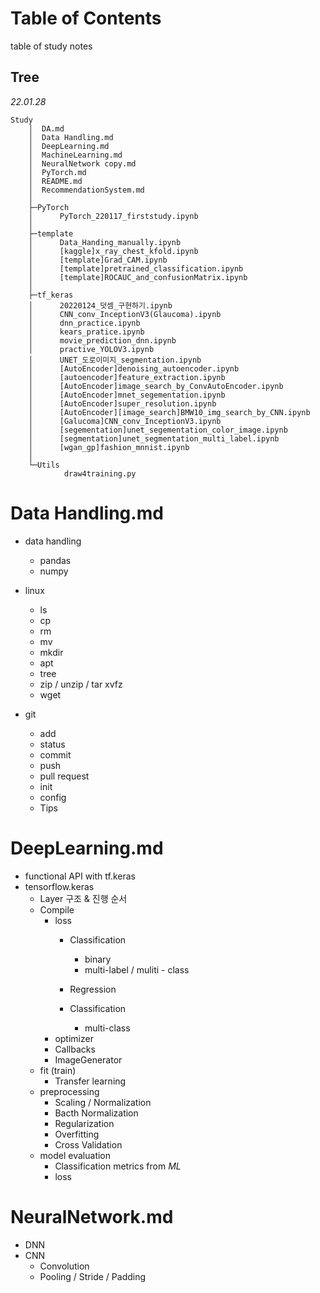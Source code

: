 # Table of Contents
table of study notes


## Tree

_22.01.28_
```
Study
    │  DA.md
    │  Data Handling.md
    │  DeepLearning.md
    │  MachineLearning.md
    │  NeuralNetwork copy.md
    │  PyTorch.md
    │  README.md
    │  RecommendationSystem.md
    │  
    ├─PyTorch
    │      PyTorch_220117_firststudy.ipynb
    │      
    ├─template
    │      Data_Handing_manually.ipynb
    │      [kaggle]x_ray_chest_kfold.ipynb
    │      [template]Grad_CAM.ipynb
    │      [template]pretrained_classification.ipynb
    │      [template]ROCAUC_and_confusionMatrix.ipynb
    │      
    ├─tf_keras
    │      20220124_덧셈_구현하기.ipynb
    │      CNN_conv_InceptionV3(Glaucoma).ipynb
    │      dnn_practice.ipynb
    │      kears_pratice.ipynb
    │      movie_prediction_dnn.ipynb
    │      practive_YOLOV3.ipynb
    │      UNET_도로이미지_segmentation.ipynb
    │      [AutoEncoder]denoising_autoencoder.ipynb
    │      [autoencoder]feature_extraction.ipynb
    │      [AutoEncoder]image_search_by_ConvAutoEncoder.ipynb
    │      [AutoEncoder]mnet_segementation.ipynb
    │      [AutoEncoder]super_resolution.ipynb
    │      [AutoEncoder][image_search]BMW10_img_search_by_CNN.ipynb
    │      [Galucoma]CNN_conv_InceptionV3.ipynb
    │      [segementation]unet_segementation_color_image.ipynb
    │      [segmentation]unet_segmentation_multi_label.ipynb
    │      [wgan_gp]fashion_mnnist.ipynb
    │      
    └─Utils
            draw4training.py
```






# Data Handling.md
  - data handling
    - pandas
    - numpy
  - linux
    - ls
    - cp
    - rm
    - mv
    - mkdir
    - apt
    - tree
    - zip / unzip / tar xvfz
    - wget


  - git
    - add
    - status
    - commit
    - push
    - pull request
    - init
    - config
    - Tips



# DeepLearning.md
- functional API with tf.keras
- tensorflow.keras
  - Layer 구조 & 진행 순서
  - Compile
    - loss 
      - Classification
        - binary
        - multi-label / muliti - class
      - Regression
    
      - Classification
        - multi-class
    - optimizer
    - Callbacks
    - ImageGenerator
  - fit (train)
    - Transfer learning
  - preprocessing
    - Scaling / Normalization
    - Bacth Normalization
    - Regularization
    - Overfitting
    - Cross Validation
  - model evaluation
    - Classification metrics from _ML_
    - loss


# NeuralNetwork.md
- DNN
- CNN
  - Convolution
  - Pooling / Stride / Padding
  